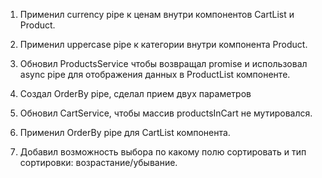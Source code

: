 1. Применил currency pipe к ценам внутри компонентов CartList и Product.

2. Применил uppercase pipe к категории внутри компонента Product.

3. Обновил ProductsService чтобы возвращал promise и использовал async pipe для отображения данных в ProductList компоненте.

4. Создал OrderBy pipe, сделал прием двух параметров

5. Обновил CartService, чтобы массив productsInCart не мутировался.

6. Применил OrderBy pipe для CartList компонента.

7. Добавил возможность выбора по какому полю сортировать и тип сортировки: возрастание/убывание.
